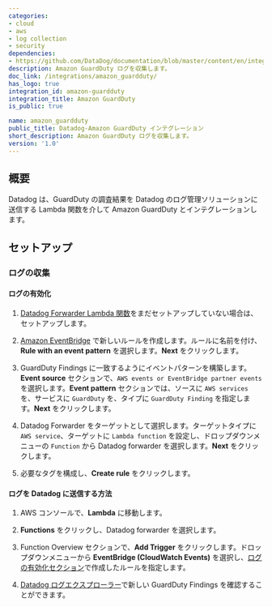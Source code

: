 ```yaml
---
categories:
- cloud
- aws
- log collection
- security
dependencies:
- https://github.com/DataDog/documentation/blob/master/content/en/integrations/amazon_guardduty.md
description: Amazon GuardDuty ログを収集します。
doc_link: /integrations/amazon_guardduty/
has_logo: true
integration_id: amazon-guardduty
integration_title: Amazon GuardDuty
is_public: true

name: amazon_guardduty
public_title: Datadog-Amazon GuardDuty インテグレーション
short_description: Amazon GuardDuty ログを収集します。
version: '1.0'
---
```


## 概要

Datadog は、GuardDuty の調査結果を Datadog のログ管理ソリューションに送信する Lambda 関数を介して Amazon GuardDuty とインテグレーションします。

## セットアップ

### ログの収集

#### ログの有効化

1. [Datadog Forwarder Lambda 関数][1]をまだセットアップしていない場合は、セットアップします。

2. [Amazon EventBridge][2] で新しいルールを作成します。ルールに名前を付け、**Rule with an event pattern** を選択します。**Next** をクリックします。

3. GuardDuty Findings に一致するようにイベントパターンを構築します。**Event source** セクションで、`AWS events or EventBridge partner events` を選択します。**Event pattern** セクションでは、ソースに `AWS services` を、サービスに `GuardDuty` を、タイプに `GuardDuty Finding` を指定します。**Next** をクリックします。

4. Datadog Forwarder をターゲットとして選択します。ターゲットタイプに `AWS service`、ターゲットに `Lambda function` を設定し、ドロップダウンメニューの `Function` から Datadog forwarder を選択します。**Next** をクリックします。

5. 必要なタグを構成し、**Create rule** をクリックします。

#### ログを Datadog に送信する方法

1. AWS コンソールで、**Lambda** に移動します。

2. **Functions** をクリックし、Datadog forwarder を選択します。

3. Function Overview セクションで、**Add Trigger** をクリックします。ドロップダウンメニューから **EventBridge (CloudWatch Events)** を選択し、[ログの有効化セクション](#enable-logging)で作成したルールを指定します。

4. [Datadog ログエクスプローラー][3]で新しい GuardDuty Findings を確認することができます。

[1]: /ja/logs/guide/forwarder/
[2]: https://console.aws.amazon.com/events/home
[3]: https://app.datadoghq.com/logs
